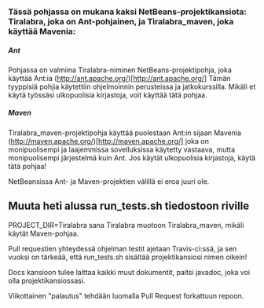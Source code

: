 ### Tässä pohjassa on mukana kaksi NetBeans-projektikansiota: Tiralabra, joka on Ant-pohjainen, ja Tiralabra_maven, joka käyttää Mavenia:

##### Ant
Pohjassa on valmiina Tiralabra-niminen NetBeans-projektipohja, joka käyttää Ant:ia (http://ant.apache.org/)[http://ant.apache.org/]
Tämän tyyppisiä pohjia käytettiin ohjelmoinnin perusteissa ja jatkokurssilla. Mikäli et käytä työssäsi ulkopuolisia kirjastoja, voit käyttää tätä pohjaa.

##### Maven
Tiralabra_maven-projektipohja käyttää puolestaan Ant:in sijaan Mavenia (http://maven.apache.org/)[http://maven.apache.org/] joka on monipuolisempi ja laajemmissa sovelluksissa käytetty vastaava, mutta monipuolisempi järjestelmä kuin Ant.
Jos käytät ulkopuolisia kirjastoja, käytä tätä pohjaa!


NetBeansissa Ant- ja Maven-projektien välillä ei eroa juuri ole.


## Muuta heti alussa run_tests.sh tiedostoon riville 
PROJECT_DIR=Tiralabra
sana Tiralabra muotoon Tiralabra_maven, mikäli käytät Maven-pohjaa.

Pull requestien yhteydessä ohjelman testit ajetaan Travis-ci:ssä, ja sen vuoksi on tärkeää, että run_tests.sh sisältää projektikansiosi nimen oikein!

Docs kansioon tulee laittaa kaikki muut dokumentit, paitsi javadoc, joka voi olla projektikansiossasi.

Viikottainen "palautus" tehdään luomalla Pull Request forkattuun repoon.


